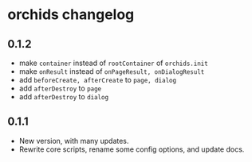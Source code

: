 # orchids changelog

## 0.1.2

- make `container` instead of `rootContainer` of `orchids.init`
- make `onResult` instead of `onPageResult, onDialogResult`
- add `beforeCreate, afterCreate` to `page, dialog`
- add `afterDestroy` to `page`
- add `afterDestroy` to `dialog`

## 0.1.1

- New version, with many updates.
- Rewrite core scripts, rename some config options, and update docs. 